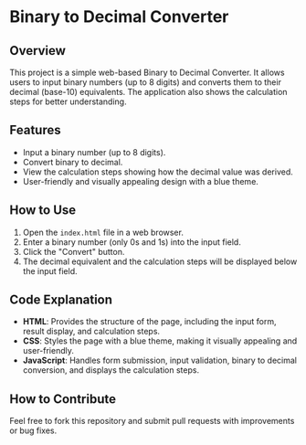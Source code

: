 # Binary to Decimal Converter

## Overview

This project is a simple web-based Binary to Decimal Converter. It allows users to input binary numbers (up to 8 digits) and converts them to their decimal (base-10) equivalents. The application also shows the calculation steps for better understanding.

## Features

- Input a binary number (up to 8 digits).
- Convert binary to decimal.
- View the calculation steps showing how the decimal value was derived.
- User-friendly and visually appealing design with a blue theme.

## How to Use

1. Open the `index.html` file in a web browser.
2. Enter a binary number (only 0s and 1s) into the input field.
3. Click the "Convert" button.
4. The decimal equivalent and the calculation steps will be displayed below the input field.

## Code Explanation

- **HTML**: Provides the structure of the page, including the input form, result display, and calculation steps.
- **CSS**: Styles the page with a blue theme, making it visually appealing and user-friendly.
- **JavaScript**: Handles form submission, input validation, binary to decimal conversion, and displays the calculation steps.

## How to Contribute

Feel free to fork this repository and submit pull requests with improvements or bug fixes.
